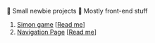 🌱 Small newbie projects 🔰
Mostly front-end stuff

1. <a href="https://tsm13.github.io/Simon/index.html">Simon game</a> [<a href="https://github.com/tsm13/tsm13.github.io/blob/main/Simon/README.md">Read me</a>]
2. <a href="https://tsm13.github.io/NavPage/index.html">Navigation Page</a> [<a href="https://github.com/tsm13/tsm13.github.io/blob/main/NavPage/README.md">Read me</a>]
